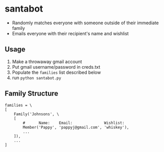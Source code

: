 # santabot
- Randomly matches everyone with someone outside of their immediate family
- Emails everyone with their recipient's name and wishlist

## Usage
1. Make a throwaway gmail account
2. Put gmail username/password in creds.txt
3. Populate the `families` list described below
4. run `python santabot.py`

## Family Structure
```
families = \
[
    Family('Johnsons', \
    [
        #      Name:    Email:              Wishlist:
        Member('Pappy', 'pappyj@gmail.com', 'whiskey'),
        ...
    ]),
    ...
]
```